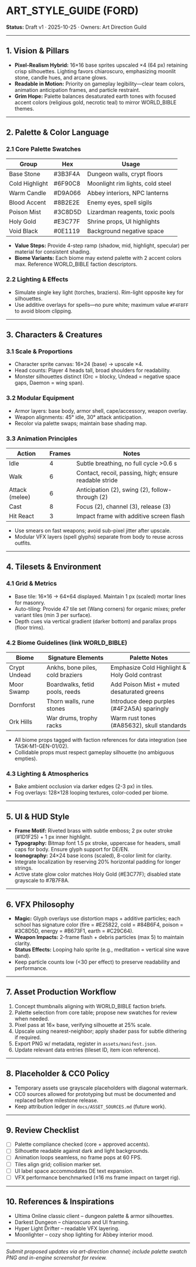 # ART_STYLE_GUIDE (FORD)

**Status:** Draft v1 · 2025-10-25 · Owners: Art Direction Guild

---

## 1. Vision & Pillars

- **Pixel-Realism Hybrid:** 16×16 base sprites upscaled ×4 (64 px) retaining crisp silhouettes. Lighting favors chiaroscuro, emphasizing moonlit stone, candle hues, and arcane glows.
- **Readable in Motion:** Priority on gameplay legibility—clear team colors, animation anticipation frames, and particle restraint.
- **Grim Hope:** Palette balances desaturated earth tones with focused accent colors (religious gold, necrotic teal) to mirror WORLD_BIBLE themes.

---

## 2. Palette & Color Language

### 2.1 Core Palette Swatches

| Group | Hex | Usage |
|-------|-----|-------|
| Base Stone | #3B3F4A | Dungeon walls, crypt floors |
| Cold Highlight | #6F90C8 | Moonlight rim lights, cold steel |
| Warm Candle | #D9A066 | Abbey interiors, NPC lanterns |
| Blood Accent | #8B2E2E | Enemy eyes, spell sigils |
| Poison Mist | #3C8D5D | Lizardman reagents, toxic pools |
| Holy Gold | #E3C77F | Shrine props, UI highlights |
| Void Black | #0E1119 | Background negative space |

- **Value Steps:** Provide 4-step ramp (shadow, mid, highlight, specular) per material for consistent shading.
- **Biome Variants:** Each biome may extend palette with 2 accent colors max. Reference WORLD_BIBLE faction descriptors.

### 2.2 Lighting & Effects

- Simulate single key light (torches, braziers). Rim-light opposite key for silhouettes.
- Use additive overlays for spells—no pure white; maximum value `#F4F8FF` to avoid bloom clipping.

---

## 3. Characters & Creatures

### 3.1 Scale & Proportions

- Character sprite canvas: 16×24 (base) -> upscale ×4.
- Head counts: Player 4 heads tall, broad shoulders for readability.
- Monster silhouettes distinct (Orc = blocky, Undead = negative space gaps, Daemon = wing span).

### 3.2 Modular Equipment

- Armor layers: base body, armor shell, cape/accessory, weapon overlay.
- Weapon alignments: 45° idle, 30° attack anticipation.
- Recolor via palette swaps; maintain base shading map.

### 3.3 Animation Principles

| Action | Frames | Notes |
|--------|--------|-------|
| Idle | 4 | Subtle breathing, no full cycle >0.6 s |
| Walk | 6 | Contact, recoil, passing, high; ensure readable stride |
| Attack (melee) | 6 | Anticipation (2), swing (2), follow-through (2) |
| Cast | 8 | Focus (2), channel (3), release (3) |
| Hit React | 3 | Impact frame with additive screen flash |

- Use smears on fast weapons; avoid sub-pixel jitter after upscale.
- Modular VFX layers (spell glyphs) separate from body to reuse across outfits.

---

## 4. Tilesets & Environment

### 4.1 Grid & Metrics

- Base tile: 16×16 → 64×64 displayed. Maintain 1 px (scaled) mortar lines for masonry.
- Auto-tiling: Provide 47 tile set (Wang corners) for organic mixes; prefer variant tiles (min 3 per surface).
- Depth cues via vertical gradient (darker bottom) and parallax props (floor trims).

### 4.2 Biome Guidelines (link WORLD_BIBLE)

| Biome | Signature Elements | Palette Notes |
|-------|--------------------|---------------|
| Crypt Undead | Ankhs, bone piles, cold braziers | Emphasize Cold Highlight & Holy Gold contrast |
| Moor Swamp | Boardwalks, fetid pools, reeds | Add Poison Mist + muted desaturated greens |
| Dornforst | Thorn walls, rune stones | Introduce deep purples (#4F2A5A) sparingly |
| Ork Hills | War drums, trophy racks | Warm rust tones (#A85632), skull standards |

- All biome props tagged with faction references for data integration (see TASK-M1-GEN-01/02).
- Collidable props must respect gameplay silhouette (no ambiguous empties).

### 4.3 Lighting & Atmospherics

- Bake ambient occlusion via darker edges (2-3 px) in tiles.
- Fog overlays: 128×128 looping textures, color-coded per biome.

---

## 5. UI & HUD Style

- **Frame Motif:** Riveted brass with subtle emboss; 2 px outer stroke (#1D1F25) + 1 px inner highlight.
- **Typography:** Bitmap font 1.5 px stroke, uppercase for headers, small caps for body. Ensure glyph support for DE/EN.
- **Iconography:** 24×24 base icons (scaled), 8-color limit for clarity.
- Integrate localization by reserving 20% horizontal padding for longer strings.
- Active state glow color matches Holy Gold (#E3C77F); disabled state grayscale to #7B7F8A.

---

## 6. VFX Philosophy

- **Magic:** Glyph overlays use distortion maps + additive particles; each school has signature color (fire = #E25822, cold = #84B6F4, poison = #3C8D5D, energy = #B673F1, earth = #C29C64).
- **Weapon Impacts:** 2-frame flash + debris particles (max 5) to maintain clarity.
- **Status Effects:** Looping halo sprite (e.g., meditation = vertical sine wave band).
- Keep particle counts low (<30 per effect) to preserve readability and performance.

---

## 7. Asset Production Workflow

1. Concept thumbnails aligning with WORLD_BIBLE faction briefs.
2. Palette selection from core table; propose new swatches for review when needed.
3. Pixel pass at 16× base, verifying silhouette at 25% scale.
4. Upscale using nearest-neighbor; apply shader pass for subtle dithering if required.
5. Export PNG w/ metadata, register in `assets/manifest.json`.
6. Update relevant data entries (tileset ID, item icon reference).

---

## 8. Placeholder & CC0 Policy

- Temporary assets use grayscale placeholders with diagonal watermark.
- CC0 sources allowed for prototyping but must be documented and replaced before milestone release.
- Keep attribution ledger in `docs/ASSET_SOURCES.md` (future work).

---

## 9. Review Checklist

- [ ] Palette compliance checked (core + approved accents).
- [ ] Silhouette readable against dark and light backgrounds.
- [ ] Animation loops seamless, no frame pops at 60 FPS.
- [ ] Tiles align grid; collision marker set.
- [ ] UI label space accommodates DE text expansion.
- [ ] VFX performance benchmarked (≤16 ms frame impact on target rig).

---

## 10. References & Inspirations

- Ultima Online classic client – dungeon palette & armor silhouettes.
- Darkest Dungeon – chiaroscuro and UI framing.
- Hyper Light Drifter – readable VFX layering.
- Moonlighter – cozy shop lighting for Abbey interior mood.

---

*Submit proposed updates via art-direction channel; include palette swatch PNG and in-engine screenshot for review.*
